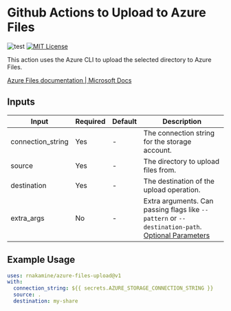 # Github Actions to Upload to Azure Files
![test](https://github.com/rnakamine/azure-files-upload/workflows/Test/badge.svg)
[![MIT License](http://img.shields.io/badge/license-MIT-blue.svg?style=flat)](LICENSE)

This action uses the Azure CLI to upload the selected directory to Azure Files.

[Azure Files documentation \| Microsoft Docs](https://docs.microsoft.com/en-us/azure/storage/files/)

## Inputs

|Input|Required|Default|Description|
|---|---|---|---|
|connection_string|Yes|-|The connection string for the storage account.|
|source|Yes|-|The directory to upload files from.|
|destination|Yes|-|The destination of the upload operation.|
|extra_args|No|-|Extra arguments. Can passing flags like `--pattern` or `--destination-path`. [Optional Parameters](https://docs.microsoft.com/en-us/cli/azure/storage/file?view=azure-cli-latest#az_storage_file_upload_batch-optional-parameters)|

## Example Usage

```yaml
uses: rnakamine/azure-files-upload@v1
with:
  connection_string: ${{ secrets.AZURE_STORAGE_CONNECTION_STRING }}
  source: .
  destination: my-share
```
